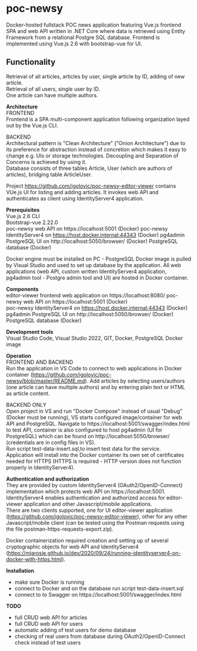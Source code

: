 # poc-newsy
Docker-hosted fullstack POC news application featuring Vue.js frontend SPA and web API written in .NET Core where data is retrieved using Entity Framework from a relational Postgre SQL database. Frontend is implemented using Vue.js 2.6 with bootstrap-vue for UI.   
  
## Functionality
Retrieval of all articles, articles by user, single article by ID, adding of new article.   
Retrieval of all users, single user by ID.   
One article can have multiple authors.   
   
**Architecture**   
FRONTEND      
Frontend is a SPA multi-component application following organization layed out by the Vue.js CLI.      
   
BACKEND   
Architectural pattern is "Clean Architecture" ("Onion Architecture") due to its preference for abstraction instead of concretion which makes it easy to change e.g. UIs or storage technologies. Decoupling and Separation of Concerns is achieved by using it.   
Database consists of three tables Article, User (which are authors of articles), bridging table ArticleUser.   
      
Project https://github.com/igolovic/poc-newsy-editor-viewer contains VUe.js UI for listing and adding articles. It invokes web API and authenticates as client using IdentityServer4 application.   
   
**Prerequisites**   
Vue.js 2.6 CLI   
Bootstrap-vue 2.22.0   
poc-newsy web API on https://localhost:5001 (Docker)
poc-newsy IdentityServer4 on https://host.docker.internal:44343 (Docker)
pg4admin PostgreSQL UI on http://localhost:5050/browser/ (Docker)
PostgreSQL database (Docker)

Docker engine must be installed on PC - PostgreSQL Docker image is pulled by Visual Studio and used to set up database by the application. All web applications (web API, custom written IdentityServer4 application, pg4admin tool - Postgre admin tool and UI) are hosted in Docker container.   
   
**Components**   
editor-viewer frontend web application on https://localhost:8080/
poc-newsy web API on https://localhost:5001 (Docker)  
poc-newsy IdentityServer4 on https://host.docker.internal:44343 (Docker)  
pg4admin PostgreSQL UI on http://localhost:5050/browser/ (Docker)  
PostgreSQL database (Docker)  

**Development tools**   
Visual Studio Code, Visual Studio 2022, GIT, Docker, PostgreSQL Docker image   
      
**Operation**   
FRONTEND AND BACKEND   
Run the application in VS Code to connect to web applications in Docker container (https://github.com/igolovic/poc-newsy/blob/master/README.md). Add articles by selecting users/authors (one article can have multiple authors) and by entering plain text or HTML as article content.   

BACKEND ONLY   
Open project in VS and run "Docker Compose" instead of usual "Debug" (Docker must be running), VS starts configured image/container for web API and PostgreSQL.
Navigate to https://localhost:5001/swagger/index.html to test API, container is also configured to host pg4admin (UI for PostgreSQL) which can be found on http://localhost:5050/browser/ (credentials are in config files in VS).   
Run script test-data-insert.sql¸to insert test data for the service.   
Application will install into the Docker container its own set of certificates needed for HTTPS (HTTPS is required - HTTP version does not function properly in IdentityServer4).   
   
**Authentication and authorization**   
They are provided by custom IdentityServer4 (OAuth2/OpenID-Connect) implementation which protects web API on https://localhost:5001.   
IdentityServer4 enables authentication and authorized access for editor-viewer application and other Javascript/mobile applications.   
There are two clients supported, one for UI editor-viewer application (https://github.com/igolovic/poc-newsy-editor-viewer), other for any other Javascript/mobile client (can be tested using the Postman requests using the file postman-https-requests-export.zip).   
   
Docker containerization required creation and setting up of several cryptographic objects for web API and IdentityServer4 (https://mjarosie.github.io/dev/2020/09/24/running-identityserver4-on-docker-with-https.html).
      
**Installation**   
- make sure Docker is running
- connect to Docker and on the database run script test-data-insert.sql
- connect to to Swagger on https://localhost:5001/swagger/index.html
   
**TODO**   
- full CRUD web API for articles
- full CRUD web API for users
- automatic adding of test users for demo database
- checking of real users from database during OAuth2/OpenID-Connect check instead of test users
